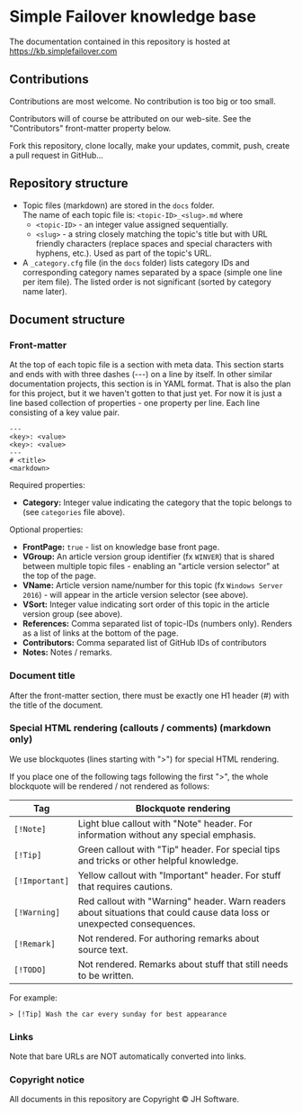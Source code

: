 ﻿# Simple Failover knowledge base

The documentation contained in this repository is hosted at <https://kb.simplefailover.com>

## Contributions

Contributions are most welcome. No contribution is too big or too small.

Contributors will of course be attributed on our web-site. See the "Contributors" front-matter property below.

Fork this repository, clone locally, make your updates, commit, push, create a pull request in GitHub...

## Repository structure

- Topic files (markdown) are stored in the `docs` folder.  
The name of each topic file is: `<topic-ID>_<slug>.md` where
  - `<topic-ID>` - an integer value assigned sequentially.
  - `<slug>` - a string closely matching the topic's title but with URL friendly characters (replace spaces and special characters with hyphens, etc.). Used as part of the topic's URL.
- A `_category.cfg` file (in the `docs` folder) lists category IDs and corresponding category names separated by a space (simple one line per item file). The listed order is not significant (sorted by category name later).

## Document structure

### Front-matter

At the top of each topic file is a section with meta data. This section starts and ends with with three dashes (---) on a line by itself.
In other similar documentation projects, this section is in YAML format.
That is also the plan for this project, but it we haven't gotten to that just yet.
For now it is just a line based collection of properties - one property per line.
Each line consisting of a key value pair.

```
---
<key>: <value>
<key>: <value>
---
# <title>
<markdown>
```

Required properties: 
 
- **Category:** Integer value indicating the category that the topic belongs to (see `categories` file above).

Optional properties:  

- **FrontPage:** `true` - list on knowledge base front page.
- **VGroup:** An article version group identifier (fx `WINVER`) that is shared between multiple topic files - enabling an "article version selector" at the top of the page. 
- **VName:** Article version name/number for this topic (fx `Windows Server 2016`) - will appear in the article version selector (see above).
- **VSort:** Integer value indicating sort order of this topic in the article version group (see above). 
- **References:** Comma separated list of topic-IDs (numbers only). Renders as a list of links at the bottom of the page.
- **Contributors:** Comma separated list of GitHub IDs of contributors  
- **Notes:** Notes / remarks.

### Document title

After the front-matter section, there must be exactly one H1 header (#) with the title of the document.

### Special HTML rendering (callouts / comments) (markdown only)

We use blockquotes (lines starting with ">") for special HTML rendering.

If you place one of the following tags following the first ">", the whole blockquote will be rendered / not rendered as follows:

| Tag | Blockquote rendering |
| --- | --- |
| `[!Note]`      | Light blue callout with "Note" header. For information without any special emphasis.| 
| `[!Tip]`       | Green callout with "Tip" header. For special tips and tricks or other helpful knowledge. | 
| `[!Important]` | Yellow callout with "Important" header. For stuff that requires cautions.  |
| `[!Warning]`   | Red callout with "Warning" header. Warn readers about situations that could cause data loss or unexpected consequences. |
| `[!Remark]` | Not rendered. For authoring remarks about source text. |
| `[!TODO]` | Not rendered. Remarks about stuff that still needs to be written. |

For example:

```
> [!Tip] Wash the car every sunday for best appearance
```

### Links

Note that bare URLs are NOT automatically converted into links.

### Copyright notice

All documents in this repository are Copyright &copy; JH Software.
